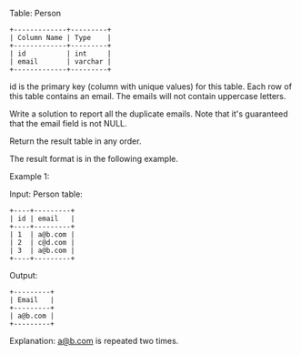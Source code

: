 Table: Person
```
+-------------+---------+
| Column Name | Type    |
+-------------+---------+
| id          | int     |
| email       | varchar |
+-------------+---------+
```
id is the primary key (column with unique values) for this table.
Each row of this table contains an email. The emails will not contain uppercase letters.
 

Write a solution to report all the duplicate emails. Note that it's guaranteed that the email field is not NULL.

Return the result table in any order.

The result format is in the following example.

 

Example 1:

Input: 
Person table:
```
+----+---------+
| id | email   |
+----+---------+
| 1  | a@b.com |
| 2  | c@d.com |
| 3  | a@b.com |
+----+---------+
```
Output: 
```
+---------+
| Email   |
+---------+
| a@b.com |
+---------+
```
Explanation: a@b.com is repeated two times.

